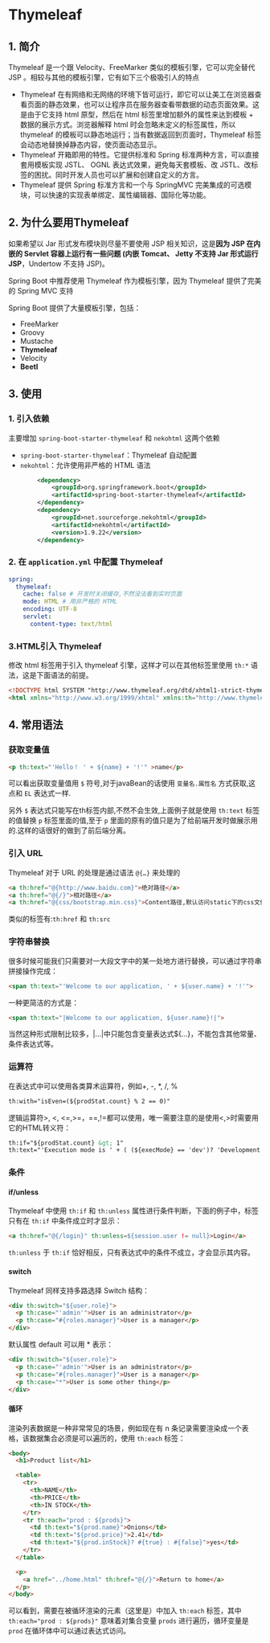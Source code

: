 # Thymeleaf

## 1. 简介

Thymeleaf 是一个跟 Velocity、FreeMarker 类似的模板引擎，它可以完全替代 JSP 。相较与其他的模板引擎，它有如下三个极吸引人的特点

- Thymeleaf 在有网络和无网络的环境下皆可运行，即它可以让美工在浏览器查看页面的静态效果，也可以让程序员在服务器查看带数据的动态页面效果。这是由于它支持 html 原型，然后在 html 标签里增加额外的属性来达到模板 + 数据的展示方式。浏览器解释 html 时会忽略未定义的标签属性，所以 thymeleaf 的模板可以静态地运行；当有数据返回到页面时，Thymeleaf 标签会动态地替换掉静态内容，使页面动态显示。
- Thymeleaf 开箱即用的特性。它提供标准和 Spring 标准两种方言，可以直接套用模板实现 JSTL、 OGNL 表达式效果，避免每天套模板、改 JSTL、改标签的困扰。同时开发人员也可以扩展和创建自定义的方言。
- Thymeleaf 提供 Spring 标准方言和一个与 SpringMVC 完美集成的可选模块，可以快速的实现表单绑定、属性编辑器、国际化等功能。

## 2. 为什么要用Thymeleaf

如果希望以 Jar 形式发布模块则尽量不要使用 JSP 相关知识，这是**因为 JSP 在内嵌的 Servlet 容器上运行有一些问题 (内嵌 Tomcat、 Jetty 不支持 Jar 形式运行 JSP**，Undertow 不支持 JSP)。

Spring Boot 中推荐使用 Thymeleaf 作为模板引擎，因为 Thymeleaf 提供了完美的 Spring MVC 支持

Spring Boot 提供了大量模板引擎，包括：

- FreeMarker
- Groovy
- Mustache
- **Thymeleaf**
- Velocity
- **Beetl**



## 3. 使用

### 1. 引入依赖

主要增加 `spring-boot-starter-thymeleaf` 和 `nekohtml` 这两个依赖

- `spring-boot-starter-thymeleaf`：Thymeleaf 自动配置
- `nekohtml`：允许使用非严格的 HTML 语法

```xml
		<dependency>
            <groupId>org.springframework.boot</groupId>
            <artifactId>spring-boot-starter-thymeleaf</artifactId>
        </dependency>
		<dependency>
            <groupId>net.sourceforge.nekohtml</groupId>
            <artifactId>nekohtml</artifactId>
            <version>1.9.22</version>
        </dependency>
```

### 2. 在 `application.yml` 中配置 Thymeleaf

```yml
spring:
  thymeleaf:
    cache: false # 开发时关闭缓存,不然没法看到实时页面
    mode: HTML # 用非严格的 HTML
    encoding: UTF-8
    servlet:
      content-type: text/html 
```

### 3.HTML引入 Thymeleaf

修改 html 标签用于引入 thymeleaf 引擎，这样才可以在其他标签里使用 `th:*` 语法，这是下面语法的前提。

```html
<!DOCTYPE html SYSTEM "http://www.thymeleaf.org/dtd/xhtml1-strict-thymeleaf-spring4-4.dtd">
<html xmlns="http://www.w3.org/1999/xhtml" xmlns:th="http://www.thymeleaf.org">
```

## 4. 常用语法

### 获取变量值

```html
<p th:text="'Hello！ ' + ${name} + '!'" >name</p>
```

可以看出获取变量值用 `$` 符号,对于javaBean的话使用 `变量名.属性名` 方式获取,这点和 `EL` 表达式一样.

另外 `$` 表达式只能写在th标签内部,不然不会生效,上面例子就是使用 `th:text` 标签的值替换 `p` 标签里面的值,至于 `p` 里面的原有的值只是为了给前端开发时做展示用的.这样的话很好的做到了前后端分离。

### 引入 URL

Thymeleaf 对于 URL 的处理是通过语法 `@{…}` 来处理的

```html
<a th:href="@{http://www.baidu.com}">绝对路径</a>
<a th:href="@{/}">相对路径</a>
<a th:href="@{css/bootstrap.min.css}">Content路径,默认访问static下的css文件夹</a>
```

类似的标签有:`th:href` 和 `th:src`

### 字符串替换

很多时候可能我们只需要对一大段文字中的某一处地方进行替换，可以通过字符串拼接操作完成：

```html
<span th:text="'Welcome to our application, ' + ${user.name} + '!'">
```

一种更简洁的方式是：

```html
<span th:text="|Welcome to our application, ${user.name}!|">
```

当然这种形式限制比较多，|…|中只能包含变量表达式${…}，不能包含其他常量、条件表达式等。

### 运算符

在表达式中可以使用各类算术运算符，例如+, -, *, /, %

```html
th:with="isEven=(${prodStat.count} % 2 == 0)"
```

逻辑运算符>, <, <=,>=，==,!=都可以使用，唯一需要注意的是使用<,>时需要用它的HTML转义符：

```html
th:if="${prodStat.count} &gt; 1"
th:text="'Execution mode is ' + ( (${execMode} == 'dev')? 'Development' : 'Production')"
```

### 条件

#### if/unless

Thymeleaf 中使用 `th:if` 和 `th:unless` 属性进行条件判断，下面的例子中，标签只有在 `th:if` 中条件成立时才显示：

```html
<a th:href="@{/login}" th:unless=${session.user != null}>Login</a>
```

`th:unless` 于 `th:if` 恰好相反，只有表达式中的条件不成立，才会显示其内容。

#### switch

Thymeleaf 同样支持多路选择 Switch 结构：

```html
<div th:switch="${user.role}">
  <p th:case="'admin'">User is an administrator</p>
  <p th:case="#{roles.manager}">User is a manager</p>
</div>
```

默认属性 default 可以用 * 表示：

```html
<div th:switch="${user.role}">
  <p th:case="'admin'">User is an administrator</p>
  <p th:case="#{roles.manager}">User is a manager</p>
  <p th:case="*">User is some other thing</p>
</div>
```

#### 循环

渲染列表数据是一种非常常见的场景，例如现在有 n 条记录需要渲染成一个表格，该数据集合必须是可以遍历的，使用 `th:each` 标签：

```html
<body>
  <h1>Product list</h1>

  <table>
    <tr>
      <th>NAME</th>
      <th>PRICE</th>
      <th>IN STOCK</th>
    </tr>
    <tr th:each="prod : ${prods}">
      <td th:text="${prod.name}">Onions</td>
      <td th:text="${prod.price}">2.41</td>
      <td th:text="${prod.inStock}? #{true} : #{false}">yes</td>
    </tr>
  </table>

  <p>
    <a href="../home.html" th:href="@{/}">Return to home</a>
  </p>
</body>
```

可以看到，需要在被循环渲染的元素（这里是）中加入 `th:each` 标签，其中 `th:each="prod : ${prods}"` 意味着对集合变量 `prods` 进行遍历，循环变量是 `prod` 在循环体中可以通过表达式访问。